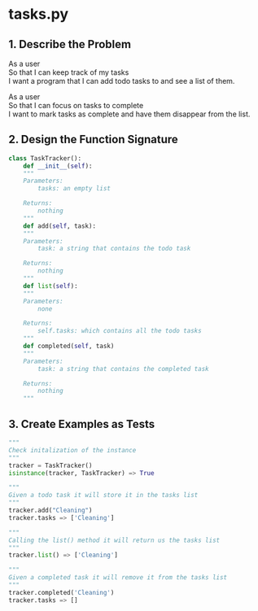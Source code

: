 # tasks.py

## 1. Describe the Problem
As a user\
So that I can keep track of my tasks\
I want a program that I can add todo tasks to and see a list of them.

As a user\
So that I can focus on tasks to complete\
I want to mark tasks as complete and have them disappear from the list.

## 2. Design the Function Signature

```python
class TaskTracker():
    def __init__(self):
    """
    Parameters:
        tasks: an empty list

    Returns: 
        nothing
    """
    def add(self, task):
    """
    Parameters:
        task: a string that contains the todo task

    Returns: 
        nothing
    """
    def list(self):
    """
    Parameters:
        none

    Returns: 
        self.tasks: which contains all the todo tasks
    """
    def completed(self, task)
    """
    Parameters:
        task: a string that contains the completed task

    Returns: 
        nothing
    """
```

## 3. Create Examples as Tests


```python
"""
Check initalization of the instance 
"""
tracker = TaskTracker()
isinstance(tracker, TaskTracker) => True

"""
Given a todo task it will store it in the tasks list 
"""
tracker.add("Cleaning")
tracker.tasks => ['Cleaning']

"""
Calling the list() method it will return us the tasks list
"""
tracker.list() => ['Cleaning']

"""
Given a completed task it will remove it from the tasks list
"""
tracker.completed('Cleaning')
tracker.tasks => []
```